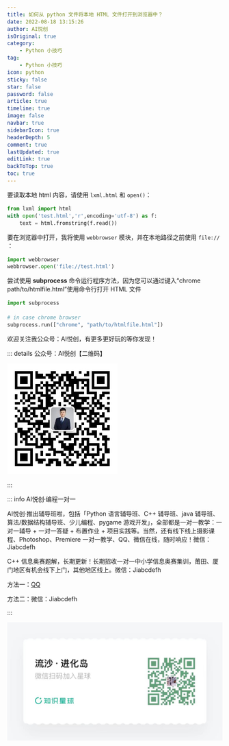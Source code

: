 ```yaml
---
title: 如何从 python 文件将本地 HTML 文件打开到浏览器中？
date: 2022-08-18 13:15:26
author: AI悦创
isOriginal: true
category: 
    - Python 小技巧
tag:
    - Python 小技巧
icon: python
sticky: false
star: false
password: false
article: true
timeline: true
image: false
navbar: true
sidebarIcon: true
headerDepth: 5
comment: true
lastUpdated: true
editLink: true
backToTop: true
toc: true
---
```


要读取本地 html 内容，请使用 `lxml.html` 和 `open()`：

```python
from lxml import html
with open('test.html','r',encoding='utf-8') as f:
    text = html.fromstring(f.read())
```

要在浏览器中打开，我将使用 `webbrowser` 模块，并在本地路径之前使用 `file://` ：

```python
import webbrowser
webbrowser.open('file://test.html')
```

尝试使用 **subprocess** 命令运行程序方法，因为您可以通过键入“chrome path/to/htmlfile.html”使用命令行打开 HTML 文件

```python
import subprocess

# in case chrome browser
subprocess.run(["chrome", "path/to/htmlfile.html"])
```



欢迎关注我公众号：AI悦创，有更多更好玩的等你发现！

::: details 公众号：AI悦创【二维码】

![](/gzh.jpg)

:::

::: info AI悦创·编程一对一

AI悦创·推出辅导班啦，包括「Python 语言辅导班、C++ 辅导班、java 辅导班、算法/数据结构辅导班、少儿编程、pygame 游戏开发」，全部都是一对一教学：一对一辅导 + 一对一答疑 + 布置作业 + 项目实践等。当然，还有线下线上摄影课程、Photoshop、Premiere 一对一教学、QQ、微信在线，随时响应！微信：Jiabcdefh

C++ 信息奥赛题解，长期更新！长期招收一对一中小学信息奥赛集训，莆田、厦门地区有机会线下上门，其他地区线上。微信：Jiabcdefh

方法一：[QQ](http://wpa.qq.com/msgrd?v=3&uin=1432803776&site=qq&menu=yes)

方法二：微信：Jiabcdefh

:::

![](/zsxq.jpg)
